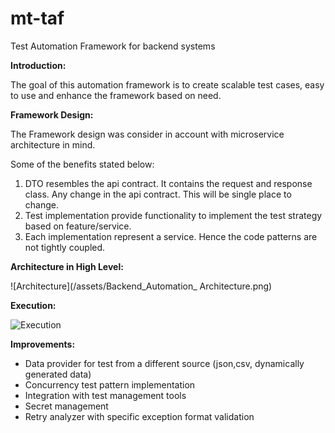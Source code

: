 
# **mt-taf**

Test Automation Framework for backend systems

**Introduction:**

The goal of this automation framework is to create scalable test cases, easy to use and enhance the framework based on need.

**Framework Design:**

The Framework design was consider in account with microservice architecture in mind.

Some of the benefits stated below:

1. DTO resembles the api contract. It contains the request and response class. Any change in the api contract. This will be single place to change.
2. Test implementation provide functionality to implement the test strategy based on feature/service.
3. Each implementation represent a service. Hence the code patterns are not tightly coupled.

**Architecture in High Level:**

![Architecture](/assets/Backend_Automation_ Architecture.png)

**Execution:**

![Execution](/assets/Execution.png)

**Improvements:**
* Data provider for test from a different source (json,csv, dynamically generated data)
* Concurrency test pattern implementation
* Integration with test management tools
* Secret management
* Retry analyzer with specific exception format validation
